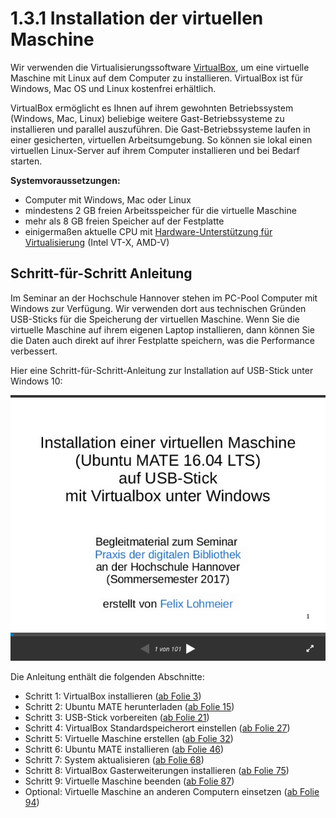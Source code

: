 # 1.3.1 Installation der virtuellen Maschine

Wir verwenden die Virtualisierungssoftware [VirtualBox](http://www.virtualbox.org), um eine virtuelle Maschine mit Linux auf dem Computer zu installieren. VirtualBox ist für Windows, Mac OS und Linux kostenfrei erhältlich.

VirtualBox ermöglicht es Ihnen auf ihrem gewohnten Betriebssystem (Windows, Mac, Linux) beliebige weitere Gast-Betriebssysteme zu installieren und parallel auszuführen. Die Gast-Betriebssysteme laufen in einer gesicherten, virtuellen Arbeitsumgebung. So können sie lokal einen virtuellen Linux-Server auf ihrem Computer installieren und bei Bedarf starten.

**Systemvoraussetzungen:**

* Computer mit Windows, Mac oder Linux
* mindestens 2 GB freien Arbeitsspeicher für die virtuelle Maschine
* mehr als 8 GB freien Speicher auf der Festplatte
* einigermaßen aktuelle CPU mit [Hardware-Unterstützung für Virtualisierung](http://www.sysprobs.com/disable-enable-virtualization-technology-bios) (Intel VT-X, AMD-V)

## Schritt-für-Schritt Anleitung

Im Seminar an der Hochschule Hannover stehen im PC-Pool Computer mit Windows zur Verfügung. Wir verwenden dort aus technischen Gründen USB-Sticks für die Speicherung der virtuellen Maschine. Wenn Sie die virtuelle Maschine auf ihrem eigenen Laptop installieren, dann können Sie die Daten auch direkt auf ihrer Festplatte speichern, was die Performance verbessert.

Hier eine Schritt-für-Schritt-Anleitung zur Installation auf USB-Stick unter Windows 10:

[![Screenshot Anleitung Virtualbox](/images/screenshot-virtualbox-anleitung.png)](https://de.slideshare.net/f.lohmeier/installation-einer-virtuellen-maschine-ubuntu-mate-1604-lts-auf-usbstick-mit-virtualbox-unter-windows/)

Die Anleitung enthält die folgenden Abschnitte:

* Schritt 1: VirtualBox installieren ([ab Folie 3](https://de.slideshare.net/f.lohmeier/installation-einer-virtuellen-maschine-ubuntu-mate-1604-lts-auf-usbstick-mit-virtualbox-unter-windows/3))
* Schritt 2: Ubuntu MATE herunterladen ([ab Folie 15](https://de.slideshare.net/f.lohmeier/installation-einer-virtuellen-maschine-ubuntu-mate-1604-lts-auf-usbstick-mit-virtualbox-unter-windows/15))
* Schritt 3: USB-Stick vorbereiten ([ab Folie 21](https://de.slideshare.net/f.lohmeier/installation-einer-virtuellen-maschine-ubuntu-mate-1604-lts-auf-usbstick-mit-virtualbox-unter-windows/21))
* Schritt 4: VirtualBox Standardspeicherort einstellen ([ab Folie 27](https://de.slideshare.net/f.lohmeier/installation-einer-virtuellen-maschine-ubuntu-mate-1604-lts-auf-usbstick-mit-virtualbox-unter-windows/27))
* Schritt 5: Virtuelle Maschine erstellen ([ab Folie 32](https://de.slideshare.net/f.lohmeier/installation-einer-virtuellen-maschine-ubuntu-mate-1604-lts-auf-usbstick-mit-virtualbox-unter-windows/32))
* Schritt 6: Ubuntu MATE installieren ([ab Folie 46](https://de.slideshare.net/f.lohmeier/installation-einer-virtuellen-maschine-ubuntu-mate-1604-lts-auf-usbstick-mit-virtualbox-unter-windows/46))
* Schritt 7: System aktualisieren ([ab Folie 68](https://de.slideshare.net/f.lohmeier/installation-einer-virtuellen-maschine-ubuntu-mate-1604-lts-auf-usbstick-mit-virtualbox-unter-windows/68))
* Schritt 8: VirtualBox Gasterweiterungen installieren ([ab Folie 75](https://de.slideshare.net/f.lohmeier/installation-einer-virtuellen-maschine-ubuntu-mate-1604-lts-auf-usbstick-mit-virtualbox-unter-windows/75))
* Schritt 9: Virtuelle Maschine beenden ([ab Folie 87](https://de.slideshare.net/f.lohmeier/installation-einer-virtuellen-maschine-ubuntu-mate-1604-lts-auf-usbstick-mit-virtualbox-unter-windows/87))
* Optional: Virtuelle Maschine an anderen Computern einsetzen ([ab Folie 94](https://de.slideshare.net/f.lohmeier/installation-einer-virtuellen-maschine-ubuntu-mate-1604-lts-auf-usbstick-mit-virtualbox-unter-windows/94))
